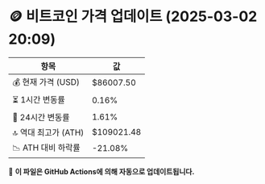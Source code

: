 # 🪙 비트코인 가격 업데이트 (2025-03-02 20:09)

| 항목                | 값 |
|--------------------|----------------|
| 💰 현재 가격 (USD) | $86007.50 |
| ⏳ 1시간 변동률    | 0.16% |
| 📆 24시간 변동률   | 1.61% |
| 🔝 역대 최고가 (ATH) | $109021.48 |
| 📉 ATH 대비 하락률 | -21.08% |

🔄 **이 파일은 GitHub Actions에 의해 자동으로 업데이트됩니다.**
